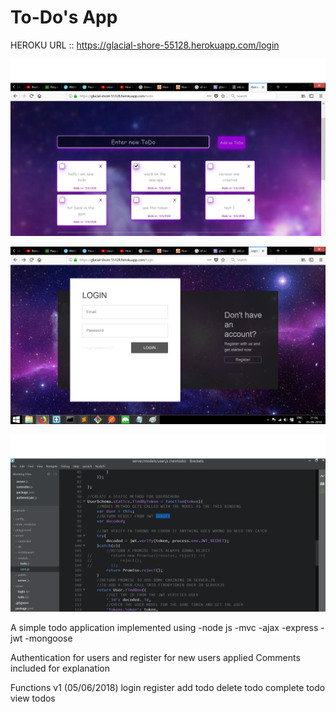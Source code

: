 # To-Do's App

HEROKU URL :: 
https://glacial-shore-55128.herokuapp.com/login


![screenshot](screenshots/screen1.png?raw=true "Screen1")

![screenshot](screenshots/screen2.png?raw=true "Screen2")

![screenshot](screenshots/screen3.png?raw=true "Screen3")


A simple todo application implemented using 
 -node js
 -mvc
 -ajax
 -express
 -jwt
 -mongoose


Authentication for users and register for new users applied 
Comments included for explanation

Functions v1 (05/06/2018)
login
register
add todo
delete todo
complete todo
view todos
